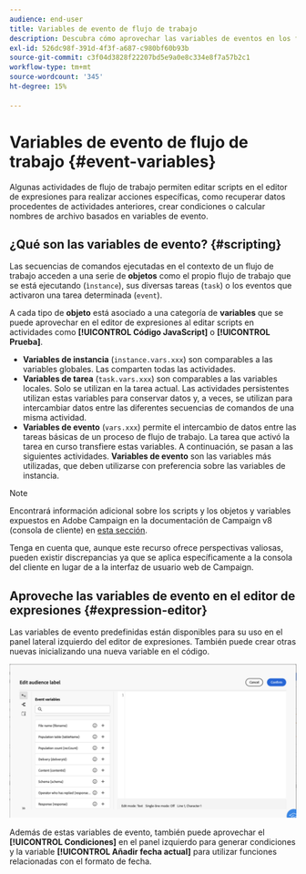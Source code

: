```yaml
---
audience: end-user
title: Variables de evento de flujo de trabajo
description: Descubra cómo aprovechar las variables de eventos en los flujos de trabajo.
exl-id: 526dc98f-391d-4f3f-a687-c980bf60b93b
source-git-commit: c3f04d3828f22207bd5e9a0e8c334e8f7a57b2c1
workflow-type: tm+mt
source-wordcount: '345'
ht-degree: 15%

---
```


# Variables de evento de flujo de trabajo {#event-variables}

Algunas actividades de flujo de trabajo permiten editar scripts en el editor de expresiones para realizar acciones específicas, como recuperar datos procedentes de actividades anteriores, crear condiciones o calcular nombres de archivo basados en variables de evento.

## ¿Qué son las variables de evento? {#scripting}

Las secuencias de comandos ejecutadas en el contexto de un flujo de trabajo acceden a una serie de **objetos** como el propio flujo de trabajo que se está ejecutando (`ìnstance`), sus diversas tareas (`task`) o los eventos que activaron una tarea determinada (`event`).

A cada tipo de **objeto** está asociado a una categoría de **variables** que se puede aprovechar en el editor de expresiones al editar scripts en actividades como **[!UICONTROL Código JavaScript]** o **[!UICONTROL Prueba]**.

* **Variables de instancia** (`instance.vars.xxx`) son comparables a las variables globales. Las comparten todas las actividades.
* **Variables de tarea** (`task.vars.xxx`) son comparables a las variables locales. Solo se utilizan en la tarea actual. Las actividades persistentes utilizan estas variables para conservar datos y, a veces, se utilizan para intercambiar datos entre las diferentes secuencias de comandos de una misma actividad.
* **Variables de evento** (`vars.xxx`) permite el intercambio de datos entre las tareas básicas de un proceso de flujo de trabajo. La tarea que activó la tarea en curso transfiere estas variables. A continuación, se pasan a las siguientes actividades. **Variables de evento** son las variables más utilizadas, que deben utilizarse con preferencia sobre las variables de instancia.

>[!NOTE]
>
>Encontrará información adicional sobre los scripts y los objetos y variables expuestos en Adobe Campaign en la documentación de Campaign v8 (consola de cliente) en [esta sección](https://experienceleague.adobe.com/en/docs/campaign/automation/workflows/advanced-management/javascript-scripts-and-templates).
>
>Tenga en cuenta que, aunque este recurso ofrece perspectivas valiosas, pueden existir discrepancias ya que se aplica específicamente a la consola del cliente en lugar de a la interfaz de usuario web de Campaign.

## Aproveche las variables de evento en el editor de expresiones {#expression-editor}

Las variables de evento predefinidas están disponibles para su uso en el panel lateral izquierdo del editor de expresiones. También puede crear otras nuevas inicializando una nueva variable en el código.

![](assets/event-variables.png)

Además de estas variables de evento, también puede aprovechar el **[!UICONTROL Condiciones]** en el panel izquierdo para generar condiciones y la variable **[!UICONTROL Añadir fecha actual]** para utilizar funciones relacionadas con el formato de fecha.
